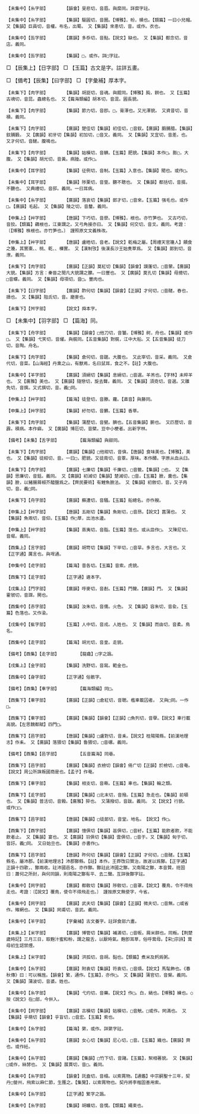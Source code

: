 <!-- { "loadSidebar": true } -->
	【未集中】【糸字部】		【韻會】旻悲切，音眉。與縻同。詳縻字註。

	【未集中】【糸字部】		【集韻】驅圓切，音圈。【博雅】，帉，幘也。【類篇】一曰小兒帽。　又【集韻】巨員切，音權。布名，出蜀。　又【集韻】來患切，音。或作。衣也。

	【未集中】【缶字部】		【廣韻】多忝切，音點。【說文】缺也。　又【集韻】都念切，音店。義同。

	【未集中】【缶字部】		【集韻】□，或作。詳□字註。

□	【辰集上】【日字部】	□	【玉篇】古文是字。註詳五畫。

□	【備考】【辰集】【曰字部】	□	【字彙補】厚本字。

	【未集下】【肉字部】		【集韻】胡崑切，音魂。與餛同。【博雅】肫，餅也。　又【玉篇】古魂切，音昆。蟲總名也。　又【篇海類編】胡本切，音混。圓長貌。

	【未集下】【肉字部】		【集韻】節力切，音卽。□，膏澤也。又光澤貌。　又資昔切，音積。義同。

	【未集下】【肉字部】		【廣韻】楚佳切【集韻】初佳切，□音釵。【廣韻】腶脯腊。【集韻】釵脯腶。　又【廣韻】初牙切【集韻】初加切，□音叉。義同。　又【集韻】叉宜切，音差。也。　又才何切，音醝。腹鳴也。

	【未集下】【肉字部】		【集韻】姑橫切，音觵。【玉篇】肥貌。【集韻】本作□。膨□，大腹。　又【集韻】胡光切，音黃。病腄。或作□。

	【未集中】【耳字部】		【集韻】征例切，音制。【玉篇】入意也。【集韻】聞也。或作□。

	【未集中】【耳字部】		【集韻】陟栗切，音窒。聽不聰也。　又【集韻】都括切，音掇。不聽也。　又典禮切，音邸。義同。一曰耳病。

	【未集中】【糸字部】		【廣韻】落哀切【集韻】郞才切，□音來。【玉篇】强毛也。或作□。【廣韻】毛起。　又【集韻】陵之切，音釐。義同。

	【申集上】【艸字部】		【唐韻】下巧切，音澩。【博雅】，根也。亦竹笋也。　又古巧切，音狡。【類篇】藕根也，江東謂之。又弓角接亦曰。　又【集韻】何交切，音爻。義同。考證：〔【博雅】株根也。亦竹笋也。〕　謹照原文文義株改。 

	【申集上】【艸字部】		【唐韻】盧皓切，音老。【說文】乾梅之屬。【周禮天官籩人】饋食之籩，其實棗、、桃、乾、、榛實。　又【漢制攷】後漢長沙王始煑草爲。　又【集韻】郞到切，音潦。義同。

	【未集下】【肉字部】		【廣韻】【正韻】莫紅切【集韻】【韻會】謨蓬切，□音蒙。【廣韻】大貌。【集韻】方言：秦晉之閒凡大貌謂之朦。一曰豐也。　又【廣韻】莫孔切【集韻】母摠切，□音蠓。義同。　又【集韻】母項切，音□。豐肉也。

	【未集下】【臼字部】		【廣韻】酢何切【集韻】【韻會】【正韻】才何切，□音醝。舂也，擣也。　又【集韻】阻氏切，音。磨麥也。

	【未集下】【舛字部】		【說文】舜本字。

□	【未集中】【羽字部】	□	【篇海】同。

	【未集下】【舟字部】		【集韻】【韻會】□他刀切，音饕。【博雅】舸，舟也。【集韻】或作□。　又【集韻】弋笑切，音燿。與艞同。【五音集韻】對艞，江中大船。又【五音集韻】徒刀切，音陶。舟名。

	【未集下】【肉字部】		【集韻】倉何切，音蹉。大腹也。　又此宰切，音采。義同。　又倉代切，音菜。【山海經】丹熏之山，有獸焉，名曰鼠耳，食之不。【註】大腹也。

	【未集中】【羊字部】		【廣韻】須絹切【集韻】息絹切，□音選。羊羔也。【字林】未晬羊也。　又【廣雅】美也。　又【廣韻】隨戀切，旋去聲。義同。　又【集韻】須兗切，音選。又雛免切，音撰。又式撰切，音。義□同。

	【申集上】【艸字部】		【篇海】徒登切，音滕。蘿。【直音】與藤同。

	【申集上】【艸字部】		【集韻】紆勿切，音欝。【玉篇】香草。

	【未集下】【肉字部】		【集韻】蒲歷切，音甓。臍也。【五音集韻】腑也。　又匹歷切，音霹。積病。本作癖。　又【廣韻】博厄切，音檗。豆中小梗者。出新字林。

	【備考】【未集】【舌字部】		【篇海類編】與甜同。

	【未集下】【肉字部】		【廣韻】【集韻】□他紺切，音僋。【唐韻】食味美也。【博雅】，美也。　又【集韻】徒紺切，音。一曰□，肥貌。又徒南切，音覃。厚味。本作醰。字原从血从臼。

	【未集下】【肉字部】		【廣韻】七廉切【集韻】千廉切，□音籤。【集韻】□也。　又【集韻】思廉切，音銛。義同。　又【廣韻】初減切【集韻】楚減切，□音。【玉篇】臉，羹也。【集韻】臉，以豬腸屑椒芥醯鹽爲之。【齊民要術】有鯉魚臉法。　又【集韻】初斂切，音。又子冉切，音。義□同。

	【未集下】【舟字部】		【廣韻】蘇遭切，音騷。【玉篇】船總名。亦作艘。

	【申集上】【艸字部】		【唐韻】五剛切【集韻】魚剛切，□音昂。【說文】菖蒲也。　又【集韻】魚兩切，音仰。【玉篇】作□草，出池水邊。

	【申集上】【艸字部】		【集韻】蒸夷切，音脂。【玉篇】菹也。或从皿作□。　又陳尼切，音墀。義同。

	【酉集上】【言字部】		【廣韻】胡笴切【集韻】下罕切，□音旱。多言也，大言也。又【正字通】厲言也。與哻通。

	【申集中】【虍字部】		【篇海】昔各切。【玉篇】音索。虎貌。

	【酉集下】【辵字部】		【正字通】遴本字。

	【戌集上】【門字部】		【廣韻】呼麥切，音剨。【玉篇】門聲。【廣韻】門。　又【集韻】霍虢切，音謋。開也。

	【酉集中】【赤字部】		【集韻】汝朱切，音儒。火色。　又【集韻】容朱切，音兪。【玉篇】色落也。又作渝。

	【戌集中】【隹字部】		【玉篇】人中切，音戎。人姓也。　又【集韻】而由切，音柔。鳥名。

	【酉集中】【走字部】		【篇海】胡光切，音皇。走貌。

	【備考】【酉集】【走字部】		【龍龕】□字之譌。

	【戌集上】【金字部】		【集韻】洗野切，音寫。範金也。

	【酉集中】【身字部】		【正字通】俗骸字。

	【備考】【酉集】【車字部】		【篇海類編】同□。

	【酉集下】【車字部】		【廣韻】【正韻】□倉紅切，音聰。檻車載囚者。　又與□同。一作□。

	【酉集下】【車字部】		【廣韻】【集韻】【韻會】【正韻】□魚列切，音孽。【說文】車行載高貌。【左思魏都賦】四門□。

	【酉集下】【邑字部】		【唐韻】【集韻】□盧對切，音耒。【說文】桂陽陽縣。【前漢地理志】作耒。　又【廣韻】落猥切【集韻】魯猥切，□音磥。義同。

	【備考】【酉集】【邑字部】		【五音篇海】同巷。

	【酉集下】【邑字部】		【廣韻】【集韻】衣檢切【韻會】倚广切【正韻】於檢切，□音奄。【說文】周公所誅叛國商是也。【孟子】作奄。

	【酉集下】【車字部】		【集韻】相支切，音嘶。【玉篇】車也。【集韻】輪之類。

	【酉集下】【辵字部】		【廣韻】【集韻】□北末切，音撥。【玉篇】急走也。【集韻】前頓也。　又【集韻】普活切，音鏺。【廣雅】猝也。　又蒲撥切，音跋。義同。　又【說文】行貌。　或作□□。

	【酉集下】【邑字部】		【唐韻】【集韻】□徒郞切，音堂。地名。　【說文】作□。

	【酉集下】【酉字部】		【廣韻】憶俱切【集韻】邕俱切，□音紆。【玉篇】能飮者飮，不能飮者止。　又【集韻】宴也。　又【廣韻】羽俱切【集韻】雲俱切，□音于。又【集韻】匈于切，音訏。義□同。　又日始旦也。　【集韻】亦書作□。

	【酉集下】【邑字部】		【唐韻】昨何切【集韻】【韻會】【正韻】才何切，□音醝。【玉篇】縣名，屬沛郡。【前漢地理志】沛郡酇縣。【註】本作。王莽攺曰贊治，故遂以爲酇。【正字通】正韻十四歌，、酇兩收。註沛國邑名，亦作酇。酇註此沛國之酇。又南陽之酇，本音贊。班固曰：蕭何之所封，與何同韻，則南陽之酇有平、去二聲。互詳後酇字註。

	【未集中】【网字部】		【廣韻】都敎切【集韻】陟敎切，□音罩。【說文】覆鳥，令不得飛走也。考證：〔【說文】覆鳥，使令不得飛走也。〕　謹按原文無使字，今省。 

	【未集中】【网字部】		【廣韻】武夫切【集韻】【韻會】【正韻】微夫切，□音無。□或省作。雉網也。　又【集韻】罔甫切，音武。義同。

	【未集中】【羊字部】		【字彙補】古文養字。註詳食部六畫。

	【未集上】【米字部】		【廣韻】博管切【集韻】補滿切，□音昄。屑米餅也。同粄。【荆楚歲時記】三月三日，取麴汁蜜和粉，謂之龍舌，以厭時氣。麴卽耳草，俗呼茸母。【宋□宗詩】茸母初生認禁煙。

	【未集上】【米字部】		【集韻】洪孤切，音胡。黏也。【類篇】煮米及麫爲粥。

	【未集中】【糸字部】		【廣韻】附袁切【集韻】符袁切，□音煩。【說文】馬髦飾也。《春秋傳》曰：可以稱旌。【韻會】繁，通作。【玉篇】，亦作□。　又【集韻】蒲官切，音槃。義同。　又【集韻】蒲波切，音婆。姓也。

	【未集中】【糸字部】		【集韻】弋灼切，音藥。【說文】作□。白，縞也。【博雅】練也。○按《說文》在□部，今倂入。

	【未集中】【网字部】		【廣韻】古橫切【集韻】姑橫切，□音觥。□或作。罔滿也。　又【集韻】乎萌切【韻會】乎盲切，□音宏。【玉篇】索也。

	【未集中】【糸字部】		【篇海】綮，或作。詳綮字註。

	【未集中】【糸字部】		【廣韻】女心切【集韻】尼心切，□音。【玉篇】織也。【廣韻】齊也。或作紝。

	【未集中】【糸字部】		【廣韻】【集韻】□竹下切，音踷。【玉篇】，絮相著貌。　又【集韻】□或作，絲棼也。　又【集韻】展賈切，音□。義同。

	【未集中】【糸字部】		【韻會】託盍切，音榻。以索罥物。【通鑑】中宗嗣聖十三年，契丹□營州，飛索以麻仁節，生獲之。【集覽】，以索罥物也。契丹將李楷固善用索。

	【未集中】【糸字部】		【正字通】繁字之譌。

	【未集中】【糸字部】		【集韻】胡曠切，音愰。【類篇】繩束也。

